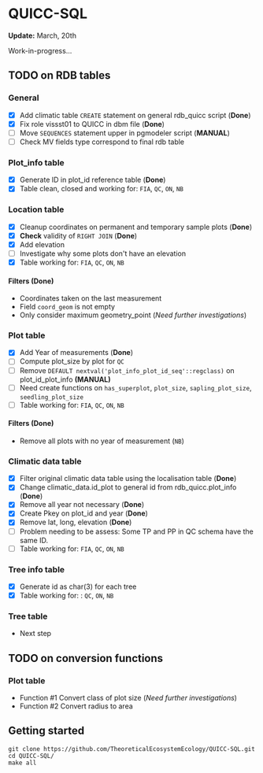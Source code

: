 QUICC-SQL
=========
**Update:** March, 20th

Work-in-progress...

## TODO on RDB tables

### General

- [x] Add climatic table `CREATE` statement on general rdb_quicc script (**Done**)
- [x] Fix role vissst01 to QUICC in dbm file (**Done**)
- [ ] Move `SEQUENCES` statement upper in pgmodeler script (**MANUAL**) 
- [ ] Check MV fields type correspond to final rdb table 

### Plot_info table

- [x] Generate ID in plot_id reference table (**Done**)
- [x] Table clean, closed and working for: `FIA`, `QC`, `ON`, `NB`

### Location table

- [x] Cleanup coordinates on permanent and temporary sample plots  (**Done**)
- [x] **Check** validity of `RIGHT JOIN` (**Done**)
- [x] Add elevation
- [ ] Investigate why some plots don't have an elevation
- [x] Table working for: `FIA`, `QC`, `ON`, `NB`

#### **Filters** (**Done**)
 * Coordinates taken on the last measurement
 * Field `coord_geom` is not empty
 * Only consider maximum geometry_point (*Need further investigations*)

### Plot table 

- [x] Add Year of measurements (**Done**)
- [ ] Compute plot_size by plot for `QC`
- [ ] Remove `DEFAULT nextval('plot_info_plot_id_seq'::regclass)` on plot_id_plot_info **(MANUAL)**
- [ ] Need create functions on `has_superplot`, `plot_size`, `sapling_plot_size`, `seedling_plot_size`
- [ ] Table working for: `FIA`, `QC`, `ON`, `NB`

#### **Filters** (**Done**)
 * Remove all plots with no year of measurement (`NB`)

### Climatic data table 

- [x] Filter original climatic data table using the localisation table (**Done**)
- [x] Change climatic_data.id_plot to general id from rdb_quicc.plot_info (**Done**)
- [x] Remove all year not necessary (**Done**)
- [x] Create Pkey on plot_id and year (**Done**)
- [x] Remove lat, long, elevation (**Done**)
- [ ] Problem needing to be assess: Some TP and PP in QC schema have the same ID.
- [ ] Table working for: `FIA`, `QC`, `ON`, `NB`

### Tree info table 

- [x] Generate id as char(3) for each tree
- [x] Table working for: : `QC`, `ON`, `NB`

### Tree table 

- Next step

## TODO on conversion functions

### Plot table

- Function #1 Convert class of plot size (*Need further investigations*)
- Function #2 Convert radius to area 

## Getting started

    git clone https://github.com/TheoreticalEcosystemEcology/QUICC-SQL.git
    cd QUICC-SQL/ 
    make all

